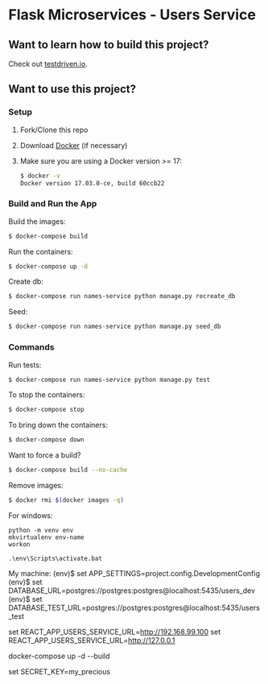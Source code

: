 # Flask Microservices - Users Service

## Want to learn how to build this project?

Check out [testdriven.io](http://testdriven.io/).

## Want to use this project?

### Setup

1. Fork/Clone this repo

1. Download [Docker](https://docs.docker.com/docker-for-mac/install/) (if necessary)

1. Make sure you are using a Docker version >= 17:

    ```sh
    $ docker -v
    Docker version 17.03.0-ce, build 60ccb22
    ```

### Build and Run the App

Build the images:

```sh
$ docker-compose build
```

Run the containers:

```sh
$ docker-compose up -d
```

Create db:

```sh
$ docker-compose run names-service python manage.py recreate_db
```

Seed:

```sh
$ docker-compose run names-service python manage.py seed_db
```

### Commands

Run tests:

```sh
$ docker-compose run names-service python manage.py test
```

To stop the containers:

```sh
$ docker-compose stop
```

To bring down the containers:

```sh
$ docker-compose down
```

Want to force a build?

```sh
$ docker-compose build --no-cache
```

Remove images:

```sh
$ docker rmi $(docker images -q)
```


For windows:
```
python -m venv env
mkvirtualenv env-name
workon

.\env\Scripts\activate.bat
```


My machine:
(env)$ set APP_SETTINGS=project.config.DevelopmentConfig
(env)$ set DATABASE_URL=postgres://postgres:postgres@localhost:5435/users_dev
(env)$ set DATABASE_TEST_URL=postgres://postgres:postgres@localhost:5435/users_test

set REACT_APP_USERS_SERVICE_URL=http://192.168.99.100
set REACT_APP_USERS_SERVICE_URL=http://127.0.0.1

docker-compose up -d --build

set SECRET_KEY=my_precious